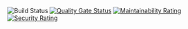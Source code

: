 ![Build Status](https://github.com/konrad-n/mock/actions/workflows/dotnet.yml/badge.svg)
[![Quality Gate Status](https://sonarcloud.io/api/project_badges/measure?project=konrad-n_mock&metric=alert_status)](https://sonarcloud.io/dashboard?id=konrad-n_mock)
[![Maintainability Rating](https://sonarcloud.io/api/project_badges/measure?project=konrad-n_mock&metric=sqale_rating)](https://sonarcloud.io/dashboard?id=konrad-n_mock)
[![Security Rating](https://sonarcloud.io/api/project_badges/measure?project=konrad-n_mock&metric=security_rating)](https://sonarcloud.io/dashboard?id=konrad-n_mock)
